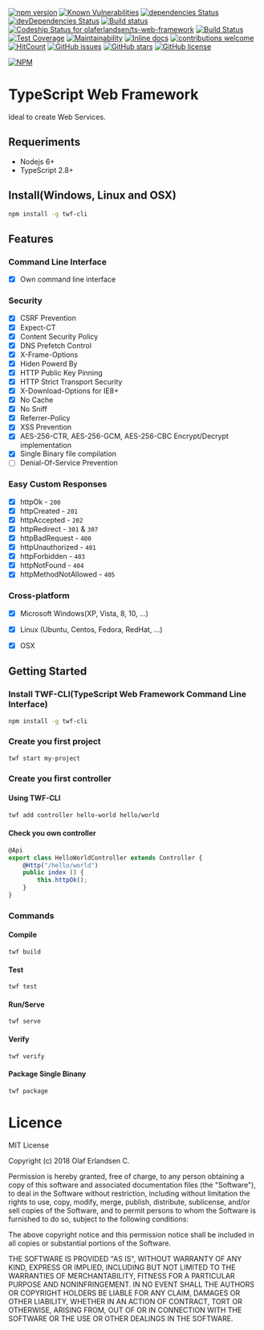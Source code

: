 
[![npm version](https://badge.fury.io/js/ts-web-framework.svg)](https://badge.fury.io/js/ts-web-framework)
[![Known Vulnerabilities](https://snyk.io/test/github/olaferlandsen/ts-web-framework/badge.svg?targetFile=package.json)](https://snyk.io/test/github/olaferlandsen/ts-web-framework?targetFile=package.json)
[![dependencies Status](https://david-dm.org/olaferlandsen/ts-web-framework/status.svg)](https://david-dm.org/olaferlandsen/ts-web-framework)
[![devDependencies Status](https://david-dm.org/olaferlandsen/ts-web-framework/dev-status.svg)](https://david-dm.org/olaferlandsen/ts-web-framework?type=dev)
[![Build status](https://ci.appveyor.com/api/projects/status/ai1w0sturxu1ea0w/branch/master?svg=true)](https://ci.appveyor.com/project/olaferlandsen/ts-web-framework/branch/master)
[![Codeship Status for olaferlandsen/ts-web-framework](https://app.codeship.com/projects/04f86bc0-6361-0136-224a-06be1f03f909/status?branch=master)](https://app.codeship.com/projects/297007)
[![Build Status](https://travis-ci.org/olaferlandsen/ts-web-framework.svg?branch=master)](https://travis-ci.org/olaferlandsen/ts-web-framework)
[![Test Coverage](https://api.codeclimate.com/v1/badges/9156773c1dc4c906d84a/test_coverage)](https://codeclimate.com/github/olaferlandsen/ts-web-framework/test_coverage)
[![Maintainability](https://api.codeclimate.com/v1/badges/9156773c1dc4c906d84a/maintainability)](https://codeclimate.com/github/olaferlandsen/ts-web-framework/maintainability)
[![Inline docs](http://inch-ci.org/github/olaferlandsen/ts-web-framework.svg?branch=master)](http://inch-ci.org/github/olaferlandsen/ts-web-framework)
[![contributions welcome](https://img.shields.io/badge/contributions-welcome-brightgreen.svg?style=flat)](https://github.com/olaferlandsen/ts-web-framework/issues)
[![HitCount](http://hits.dwyl.com/olaferlandsen/ts-web-framework.svg)](http://hits.dwyl.com/olaferlandsen/ts-web-framework)
[![GitHub issues](https://img.shields.io/github/issues/olaferlandsen/ts-web-framework.svg)](https://github.com/olaferlandsen/ts-web-framework/issues)
[![GitHub stars](https://img.shields.io/github/stars/olaferlandsen/ts-web-framework.svg)](https://github.com/olaferlandsen/ts-web-framework/stargazers)
[![GitHub license](https://img.shields.io/github/license/olaferlandsen/ts-web-framework.svg)](https://github.com/olaferlandsen/ts-web-framework/blob/master/LICENSE)

[![NPM](https://nodei.co/npm/ts-web-framework.png?downloads=true&downloadRank=true&stars=true)](https://nodei.co/npm/ts-web-framework/)

# TypeScript Web Framework

Ideal to create Web Services.


## Requeriments
* Nodejs 6+
* TypeScript 2.8+

## Install(Windows, Linux and OSX)
```bash
npm install -g twf-cli
```

## Features
### Command Line Interface
* [x] Own command line interface
### Security
* [x] CSRF Prevention
* [x] Expect-CT
* [x] Content Security Policy
* [x] DNS Prefetch Control
* [x] X-Frame-Options
* [x] Hiden Powerd By
* [x] HTTP Public Key Pinning
* [x] HTTP Strict Transport Security
* [x] X-Download-Options for IE8+
* [x] No Cache
* [x] No Sniff
* [x] Referrer-Policy
* [x] XSS Prevention
* [x] AES-256-CTR, AES-256-GCM, AES-256-CBC Encrypt/Decrypt implementation
* [x] Single Binary file compilation
* [ ] Denial-Of-Service Prevention
### Easy Custom Responses
* [x] httpOk - `200`
* [x] httpCreated - `201`
* [x] httpAccepted - `202`
* [x] httpRedirect - `301` & `307`
* [x] httpBadRequest - `400`
* [x] httpUnauthorized - `401`
* [x] httpForbidden - `403`
* [x] httpNotFound - `404`
* [x] httpMethodNotAllowed - `405`
### Cross-platform
* [x] Microsoft Windows(XP, Vista, 8, 10, ...)
* [x] Linux (Ubuntu, Centos, Fedora, RedHat, ...)
* [x] OSX




## Getting Started
### Install TWF-CLI(TypeScript Web Framework Command Line Interface)
```bash
npm install -g twf-cli
```

### Create you first project
```bash
twf start my-project
```

### Create you first controller
#### Using TWF-CLI
```bash
twf add controller hello-world hello/world
```

#### Check you own controller
````typescript
@Api
export class HelloWorldController extends Controller {
    @Http("/hello/world")
    public index () {
        this.httpOk();
    }
}
````

### Commands
#### Compile
```
twf build
```
#### Test
```
twf test
```
#### Run/Serve
```
twf serve
```
#### Verify
```
twf verify
```
#### Package Single Binany
```
twf package
```


# Licence

MIT License

Copyright (c) 2018 Olaf Erlandsen C.

Permission is hereby granted, free of charge, to any person obtaining a copy
of this software and associated documentation files (the "Software"), to deal
in the Software without restriction, including without limitation the rights
to use, copy, modify, merge, publish, distribute, sublicense, and/or sell
copies of the Software, and to permit persons to whom the Software is
furnished to do so, subject to the following conditions:

The above copyright notice and this permission notice shall be included in all
copies or substantial portions of the Software.

THE SOFTWARE IS PROVIDED "AS IS", WITHOUT WARRANTY OF ANY KIND, EXPRESS OR
IMPLIED, INCLUDING BUT NOT LIMITED TO THE WARRANTIES OF MERCHANTABILITY,
FITNESS FOR A PARTICULAR PURPOSE AND NONINFRINGEMENT. IN NO EVENT SHALL THE
AUTHORS OR COPYRIGHT HOLDERS BE LIABLE FOR ANY CLAIM, DAMAGES OR OTHER
LIABILITY, WHETHER IN AN ACTION OF CONTRACT, TORT OR OTHERWISE, ARISING FROM,
OUT OF OR IN CONNECTION WITH THE SOFTWARE OR THE USE OR OTHER DEALINGS IN THE
SOFTWARE.
